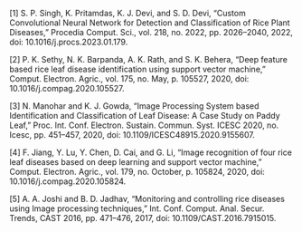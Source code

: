[1]	S. P. Singh, K. Pritamdas, K. J. Devi, and S. D. Devi, “Custom Convolutional Neural Network for Detection and Classification of Rice Plant Diseases,” Procedia Comput. Sci., vol. 218, no. 2022, pp. 2026–2040, 2022, doi: 10.1016/j.procs.2023.01.179.

[2]	P. K. Sethy, N. K. Barpanda, A. K. Rath, and S. K. Behera, “Deep feature based rice leaf disease identification using support vector machine,” Comput. Electron. Agric., vol. 175, no. May, p. 105527, 2020, doi: 10.1016/j.compag.2020.105527.

[3]	N. Manohar and K. J. Gowda, “Image Processing System based Identification and Classification of Leaf Disease: A Case Study on Paddy Leaf,” Proc. Int. Conf. Electron. Sustain. Commun. Syst. ICESC 2020, no. Icesc, pp. 451–457, 2020, doi: 10.1109/ICESC48915.2020.9155607.

[4]	F. Jiang, Y. Lu, Y. Chen, D. Cai, and G. Li, “Image recognition of four rice leaf diseases based on deep learning and support vector machine,” Comput. Electron. Agric., vol. 179, no. October, p. 105824, 2020, doi: 10.1016/j.compag.2020.105824.

[5]	A. A. Joshi and B. D. Jadhav, “Monitoring and controlling rice diseases using Image processing techniques,” Int. Conf. Comput. Anal. Secur. Trends, CAST 2016, pp. 471–476, 2017, doi: 10.1109/CAST.2016.7915015.
